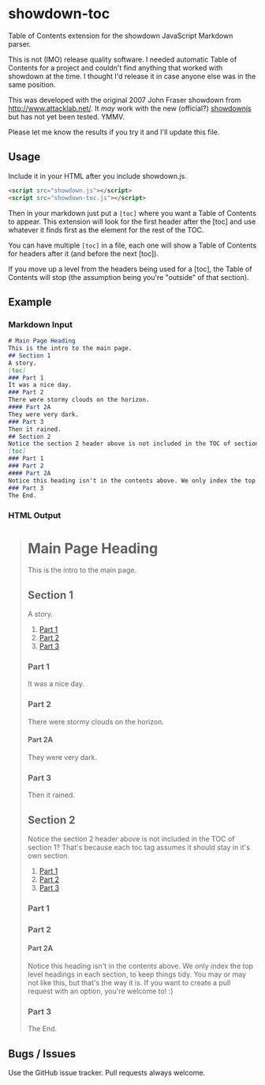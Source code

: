 # showdown-toc

Table of Contents extension for the showdown JavaScript Markdown parser.

This is not (IMO) release quality software. I needed automatic Table of Contents for a project and
couldn't find anything that worked with showdown at the time. I thought I'd release it in case
anyone else was in the same position.

This was developed with the original 2007 John Fraser showdown from http://www.attacklab.net/. It
*may* work with the new (official?) [showdownjs](https://github.com/showdownjs) but has not yet been
tested. YMMV.

Please let me know the results if you try it and I'll update this file.

## Usage

Include it in your HTML after you include showdown.js.

```html
<script src="showdown.js"></script>
<script src="showdown-toc.js"></script>
```

Then in your markdown just put a `[toc]` where you want a Table of Contents to appear. This
extension will look for the first header after the [toc] and use whatever it finds first as the
element for the rest of the TOC.

You can have multiple `[toc]` in a file, each one will show a Table of Contents for headers after it
(and before the next [toc]).

If you move up a level from the headers being used for a [toc], the Table of Contents will stop (the
assumption being you're "outside" of that section).

## Example

### Markdown Input

```markdown
# Main Page Heading
This is the intro to the main page.
## Section 1
A story.
[toc]
### Part 1
It was a nice day.
### Part 2
There were stormy clouds on the horizon.
#### Part 2A
They were very dark.
### Part 3
Then it rained.
## Section 2
Notice the section 2 header above is not included in the TOC of section 1? That's because each toc tag assumes it should stay in it's own section.
[toc]
### Part 1
### Part 2
#### Part 2A
Notice this heading isn't in the contents above. We only index the top level headings in each section, to keep things tidy. You may or may not like this, but that's the way it is. If you want to create a pull request with an option, you're welcome to! :)
### Part 3
The End.
```

### HTML Output

> <h1 id="mainpageheading">Main Page Heading</h1>
> <p>This is the intro to the main page.</p>
> <h2 id="section1">Section 1</h2>
> <p>A story.</p>
> <ol class="showdown-toc"><li><a href="#part1">Part 1</a></li><li><a href="#part2">Part 2</a></li><li><a href="#part3">Part 3</a></li></ol>
> <h3 id="part1">Part 1</h3>
> <p>It was a nice day.</p>
> <h3 id="part2">Part 2</h3>
> <p>There were stormy clouds on the horizon.</p>
> <h4 id="part2a">Part 2A</h4>
> <p>They were very dark.</p>
> <h3 id="part3">Part 3</h3>
> <p>Then it rained.</p>
> <h2 id="section2">Section 2</h2>
> <p>Notice the section 2 header above is not included in the TOC of section 1? That's because each toc tag assumes it should stay in it's own section.</p>
> <ol class="showdown-toc"><li><a href="#part1">Part 1</a></li><li><a href="#part2">Part 2</a></li><li><a href="#part3">Part 3</a></li></ol>
> <h3 id="part1">Part 1</h3>
> <h3 id="part2">Part 2</h3>
> <h4 id="part2a">Part 2A</h4>
> <p>Notice this heading isn't in the contents above. We only index the top level headings in each section, to keep things tidy. You may or may not like this, but that's the way it is. If you want to create a pull request with an option, you're welcome to! :)</p>
> <h3 id="part3">Part 3</h3>
> <p>The End.</p>

## Bugs / Issues

Use the GitHub issue tracker. Pull requests always welcome.
